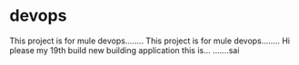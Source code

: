 # devops
This project is for mule devops........
This project is for mule devops........
Hi please my 19th build
new building application this is...
.......sai
